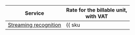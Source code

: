 | Service | Rate for the billable unit,<br/>with VAT |
|---------------------------------------------------------------------------------------| ----- |
| [Streaming recognition](../../speechkit/stt/streaming.md) | {{ sku|ILS|ai.speech.stt|string }} |
